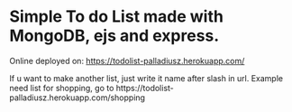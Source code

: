 <h1>Simple To do List made with MongoDB, ejs and express.</h1>
Online deployed on: <a href="https://todolist-palladiusz.herokuapp.com/">https://todolist-palladiusz.herokuapp.com/</a>
<p>If u want to make another list, just write it name after slash in url.
Example need list for shopping, go to https://todolist-palladiusz.herokuapp.com/shopping</p>